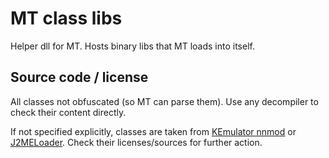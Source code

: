 # MT class libs

Helper dll for MT. Hosts binary libs that MT loads into itself.

## Source code / license

All classes not obfuscated (so MT can parse them). Use any decompiler to check their content directly.

If not specified explicitly, classes are taken from [KEmulator nnmod](https://github.com/shinovon/KEmulator) or [J2MELoader](https://github.com/nikita36078/J2ME-Loader). Check their licenses/sources for further action.
